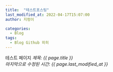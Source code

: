 ```yaml
---
title:  "테스트포스팅"
last_modified_at: 2022-04-17T15:07:00
author: 지렁이

categories:
  - Blog
tags:
  - Blog Github 히히
---
```


테스트 페이지
_제목: {{ page.title }}_
<br>
_마지막으로 수정된 시간: {{ page.last_modified_at }}_
